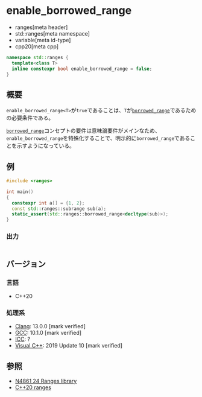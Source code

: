 # enable_borrowed_range
* ranges[meta header]
* std::ranges[meta namespace]
* variable[meta id-type]
* cpp20[meta cpp]

```cpp
namespace std::ranges {
  template<class T>
  inline constexpr bool enable_borrowed_range = false;
}
```

## 概要

`enable_borrowed_range<T>`が`true`であることは、`T`が[`borrowed_range`](borrowed_range.md)であるための必要条件である。

[`borrowed_range`](borrowed_range.md)コンセプトの要件は意味論要件がメインなため、`enable_borrowed_range`を特殊化することで、明示的に`borrowed_range`であることを示すようになっている。

## 例

```cpp example
#include <ranges>

int main()
{
  constexpr int a[] = {1, 2};
  const std::ranges::subrange sub(a);
  static_assert(std::ranges::borrowed_range<decltype(sub)>);
}
```

### 出力
```
```

## バージョン
### 言語
- C++20

### 処理系
- [Clang](/implementation.md#clang): 13.0.0 [mark verified]
- [GCC](/implementation.md#gcc): 10.1.0 [mark verified]
- [ICC](/implementation.md#icc): ?
- [Visual C++](/implementation.md#visual_cpp): 2019 Update 10 [mark verified]

## 参照
- [N4861 24 Ranges library](https://timsong-cpp.github.io/cppwp/n4861/ranges)
- [C++20 ranges](https://techbookfest.org/product/5134506308665344)
